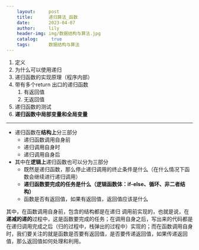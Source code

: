 ```yaml
---
    layout:     post
    title:      递归算法_函数
    date:       2023-04-07
    author:     lily
    header-img: img/数据结构与算法.jpg
    catalog: 	 true
    tags:       数据结构与算法
---
```


1. 定义
2. 为什么可以使用递归
3. 递归函数的实现原理（程序内部）
4. 带有多个return 出口的递归函数
   1. 有返回值
   2. 无返回值
5. 递归函数的测试
6. **递归函数中局部变量和全局变量**

---

- 递归函数在**结构上**分三部分
   - 递归函数调用自身前
   - 递归调用自身时
   - 递归调用自身后
- 其中在**逻辑上**递归函数也可以分为三部分
   - 既然是递归函数，那么停止递归调用的终止条件是什么（在什么情况下函数会继续进行递归调用）
   - **递归函数要完成的任务是什么（逻辑函数体：if-else、循环、非二者结构）**
   - 函数是否有返回值，如果有返回值，返回值应该是什么

其中，在函数调用自身前，包含的结构都是在递归 调用前实现的，也就是说，在**递减的递的**过程中，这是函数要完成的任务；在调用自身之后，写出来的代码都是在递归调用完成之后（归的过程中，栈弹出的过程中）实现的；而在函数调用自身时，我们要关注的就是函数是否要有返回值，是否要传递返回值，如果传递返回值，那么返回值如何处理和利用。
